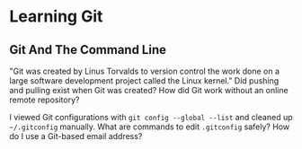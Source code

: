 # Learning Git

## Git And The Command Line

"Git was created by Linus Torvalds to version control the work done on a large software development project called the Linux kernel." Did pushing and pulling exist when Git was created? How did Git work without an online remote repository?

I viewed Git configurations with `git config --global --list` and cleaned up `~/.gitconfig` manually. What are commands to edit `.gitconfig` safely? How do I use a Git-based email address?
